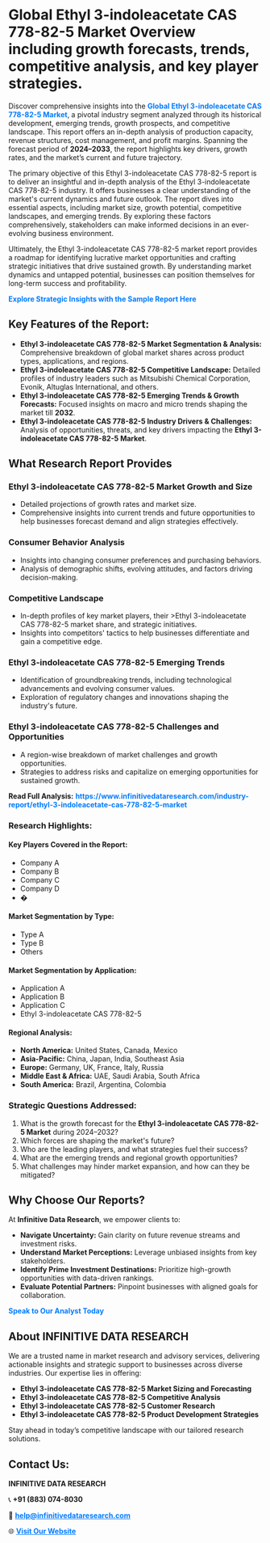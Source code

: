 <h1>Global Ethyl 3-indoleacetate CAS 778-82-5 Market Overview including growth forecasts, trends, competitive analysis, and key player strategies.</h1>
<p>
Discover comprehensive insights into the 
<a href="https://www.infinitivedataresearch.com/industry-report/ethyl-3-indoleacetate-cas-778-82-5-market" rel="dofollow" style="color: #007BFF; text-decoration: none;"><strong>Global Ethyl 3-indoleacetate CAS 778-82-5 Market</strong></a>, a pivotal industry segment analyzed through its historical development, emerging trends, growth prospects, and competitive landscape. This report offers an in-depth analysis of production capacity, revenue structures, cost management, and profit margins. Spanning the forecast period of <strong>2024–2033</strong>, the report highlights key drivers, growth rates, and the market’s current and future trajectory.
</p>
<p>
The primary objective of this Ethyl 3-indoleacetate CAS 778-82-5 report is to deliver an insightful and in-depth analysis of the Ethyl 3-indoleacetate CAS 778-82-5 industry. It offers businesses a clear understanding of the market's current dynamics and future outlook. The report dives into essential aspects, including market size, growth potential, competitive landscapes, and emerging trends. By exploring these factors comprehensively, stakeholders can make informed decisions in an ever-evolving business environment.
</p>
<p>
Ultimately, the Ethyl 3-indoleacetate CAS 778-82-5 market report provides a roadmap for identifying lucrative market opportunities and crafting strategic initiatives that drive sustained growth. By understanding market dynamics and untapped potential, businesses can position themselves for long-term success and profitability.
</p>
<p>
<a href="https://www.infinitivedataresearch.com/request-sample/reportId=102760" style="color: #007BFF; text-decoration: none;"><strong>Explore Strategic Insights with the Sample Report Here</strong></a>
</p>

<h2>Key Features of the Report:</h2>
<ul>
<li><strong>Ethyl 3-indoleacetate CAS 778-82-5 Market Segmentation & Analysis:</strong> Comprehensive breakdown of global market shares across product types, applications, and regions.</li>
<li><strong>Ethyl 3-indoleacetate CAS 778-82-5 Competitive Landscape:</strong> Detailed profiles of industry leaders such as Mitsubishi Chemical Corporation, Evonik, Altuglas International, and others.</li>
<li><strong>Ethyl 3-indoleacetate CAS 778-82-5 Emerging Trends & Growth Forecasts:</strong> Focused insights on macro and micro trends shaping the market till <strong>2032</strong>.</li>
<li><strong>Ethyl 3-indoleacetate CAS 778-82-5 Industry Drivers & Challenges:</strong> Analysis of opportunities, threats, and key drivers impacting the <strong>Ethyl 3-indoleacetate CAS 778-82-5 Market</strong>.</li>
</ul>

<h2>What Research Report Provides</h2>
<h3>Ethyl 3-indoleacetate CAS 778-82-5 Market Growth and Size</h3>
<ul>
<li>Detailed projections of growth rates and market size.</li>
<li>Comprehensive insights into current trends and future opportunities to help businesses forecast demand and align strategies effectively.</li>
</ul>

<h3>Consumer Behavior Analysis</h3>
<ul>
<li>Insights into changing consumer preferences and purchasing behaviors.</li>
<li>Analysis of demographic shifts, evolving attitudes, and factors driving decision-making.</li>
</ul>

<h3>Competitive Landscape</h3>
<ul>
<li>In-depth profiles of key market players, their >Ethyl 3-indoleacetate CAS 778-82-5 market share, and strategic initiatives.</li>
<li>Insights into competitors' tactics to help businesses differentiate and gain a competitive edge.</li>
</ul>

<h3>Ethyl 3-indoleacetate CAS 778-82-5 Emerging Trends</h3>
<ul>
<li>Identification of groundbreaking trends, including technological advancements and evolving consumer values.</li>
<li>Exploration of regulatory changes and innovations shaping the industry's future.</li>
</ul>

<h3>Ethyl 3-indoleacetate CAS 778-82-5 Challenges and Opportunities</h3>
<ul>
<li>A region-wise breakdown of market challenges and growth opportunities.</li>
<li>Strategies to address risks and capitalize on emerging opportunities for sustained growth.</li>
</ul>
<p><strong>Read Full Analysis:</strong> <a href="https://www.infinitivedataresearch.com/industry-report/ethyl-3-indoleacetate-cas-778-82-5-market" rel="dofollow" style="color: #007BFF; text-decoration: none;"><strong>https://www.infinitivedataresearch.com/industry-report/ethyl-3-indoleacetate-cas-778-82-5-market</strong></a></p>
<h3>Research Highlights:</h3>
<h4>Key Players Covered in the Report:</h4>
<ul><li>Company A</li><li>Company B</li><li>Company C</li><li>Company D</li><li>�</li></ul>
<h4>Market Segmentation by Type:</h4>
<ul><li>Type A</li><li>Type B</li><li>Others</li></ul>
<h4>Market Segmentation by Application:</h4>
<ul><li>Application A</li><li>Application B</li><li>Application C</li><li>Ethyl 3-indoleacetate CAS 778-82-5</li></ul>

<h4>Regional Analysis:</h4>
<ul>
<li><strong>North America:</strong> United States, Canada, Mexico</li>
<li><strong>Asia-Pacific:</strong> China, Japan, India, Southeast Asia</li>
<li><strong>Europe:</strong> Germany, UK, France, Italy, Russia</li>
<li><strong>Middle East & Africa:</strong> UAE, Saudi Arabia, South Africa</li>
<li><strong>South America:</strong> Brazil, Argentina, Colombia</li>
</ul>

<h3>Strategic Questions Addressed:</h3>
<ol>
<li>What is the growth forecast for the <strong>Ethyl 3-indoleacetate CAS 778-82-5 Market</strong> during 2024–2032?</li>
<li>Which forces are shaping the market's future?</li>
<li>Who are the leading players, and what strategies fuel their success?</li>
<li>What are the emerging trends and regional growth opportunities?</li>
<li>What challenges may hinder market expansion, and how can they be mitigated?</li>
</ol>

<h2>Why Choose Our Reports?</h2>
<p>At <strong>Infinitive Data Research</strong>, we empower clients to:</p>
<ul>
<li><strong>Navigate Uncertainty:</strong> Gain clarity on future revenue streams and investment risks.</li>
<li><strong>Understand Market Perceptions:</strong> Leverage unbiased insights from key stakeholders.</li>
<li><strong>Identify Prime Investment Destinations:</strong> Prioritize high-growth opportunities with data-driven rankings.</li>
<li><strong>Evaluate Potential Partners:</strong> Pinpoint businesses with aligned goals for collaboration.</li>
</ul>
<p><a href="https://www.infinitivedataresearch.com/industry-report/ethyl-3-indoleacetate-cas-778-82-5-market" rel="dofollow" style="color: #007BFF; text-decoration: none;"><strong>Speak to Our Analyst Today</strong></a></p>

<h2>About INFINITIVE DATA RESEARCH</h2>
<p>We are a trusted name in market research and advisory services, delivering actionable insights and strategic support to businesses across diverse industries. Our expertise lies in offering:</p>
<ul>
<li><strong>Ethyl 3-indoleacetate CAS 778-82-5 Market Sizing and Forecasting</strong></li>
<li><strong>Ethyl 3-indoleacetate CAS 778-82-5 Competitive Analysis</strong></li>
<li><strong>Ethyl 3-indoleacetate CAS 778-82-5 Customer Research</strong></li>
<li><strong>Ethyl 3-indoleacetate CAS 778-82-5 Product Development Strategies</strong></li>
</ul>
<p>Stay ahead in today’s competitive landscape with our tailored research solutions.</p>

<h2>Contact Us:</h2>
<p><strong>INFINITIVE DATA RESEARCH</strong></p>
<p>📞 <strong>+91 (883) 074-8030</strong></p>
<p>📧 <strong><a href="mailto:help@infinitivedataresearch.com" style="color: #007BFF;">help@infinitivedataresearch.com</a></strong></p>
<p>🌐 <strong><a href="https://www.infinitivedataresearch.com" rel="dofollow" style="color: #007BFF;">Visit Our Website</a></strong></p>